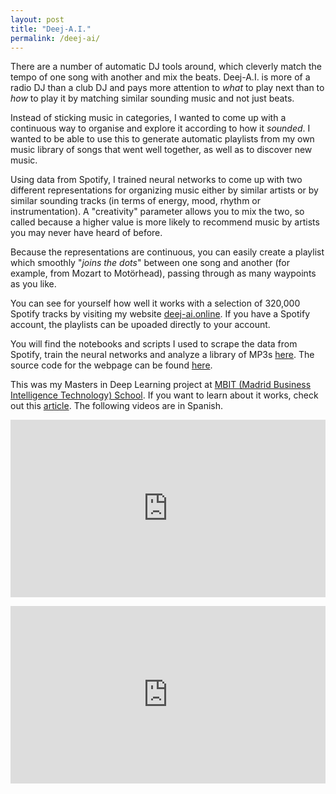 ```yaml
---
layout: post
title: "Deej-A.I."
permalink: /deej-ai/
---
```

There are a number of automatic DJ tools around, which cleverly match the tempo of one song with another and mix the beats. Deej-A.I. is more of a radio DJ than a club DJ and pays more attention to *what* to play next than to *how* to play it by matching similar sounding music and not just beats.
<!--more-->

Instead of sticking music in categories, I wanted to come up with a continuous way to organise and explore it according to how it *sounded*. I wanted to be able to use this to generate automatic playlists from my own music library of songs that went well together, as well as to discover new music.

Using data from Spotify, I trained neural networks to come up with two different representations for organizing music either by similar artists or by similar sounding tracks (in terms of energy, mood, rhythm or instrumentation). A "creativity" parameter allows you to mix the two, so called because a higher value is more likely to recommend music by artists you may never have heard of before.

Because the representations are continuous, you can easily create a playlist which smoothly "*joins the dots*" between one song and another (for example, from Mozart to Motörhead), passing through as many waypoints as you like.

You can see for yourself how well it works with a selection of 320,000 Spotify tracks by visiting my website [deej-ai.online](https://deej-ai.online). If you have a Spotify account, the playlists can be upoaded directly to your account.

You will find the notebooks and scripts I used to scrape the data from Spotify, train the neural networks and analyze a library of MP3s [here](https://github.com/teticio/Deej-A.I.). The source code for the webpage can be found [here](https://github.com/teticio/deej-ai.online).

This was my Masters in Deep Learning project at [MBIT (Madrid Business Intelligence Technology) School](https://www.mbitschool.com/). If you want to learn about it works, check out this [article](https://towardsdatascience.com/create-automatic-playlists-by-using-deep-learning-to-listen-to-the-music-b72836c24ce2). The following videos are in Spanish.

<div style="position:relative;padding-top:56.25%;">
  <iframe src="https://www.youtube.com/embed/dbKmueftw4Y" frameborder="0" allowfullscreen
    style="position:absolute;top:0;left:0;width:100%;height:100%;"></iframe>
</div>

<p></p>

<div style="position:relative;padding-top:56.25%;">
  <iframe src="https://www.youtube.com/embed/D0vtikSqy0o" frameborder="0" allowfullscreen
    style="position:absolute;top:0;left:0;width:100%;height:100%;"></iframe>
</div>
